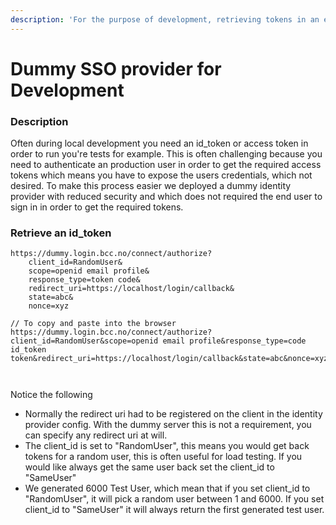 ```yaml
---
description: 'For the purpose of development, retrieving tokens in an easy way'
---
```


# Dummy SSO provider for Development

### Description

Often during local development you need an id\_token or access token in order to run you're tests for example. This is often challenging because you need to authenticate an production user in order to get the required access tokens which means you have to expose the users credentials, which not desired. To make this process easier we deployed a dummy identity provider with reduced security and which does not required the end user to sign in in order to get the required tokens.

### Retrieve an id\_token

```text
https://dummy.login.bcc.no/connect/authorize?
    client_id=RandomUser&
    scope=openid email profile&
    response_type=token code&
    redirect_uri=https://localhost/login/callback&
    state=abc&
    nonce=xyz
 
// To copy and paste into the browser
https://dummy.login.bcc.no/connect/authorize?client_id=RandomUser&scope=openid email profile&response_type=code id_token token&redirect_uri=https://localhost/login/callback&state=abc&nonce=xyz



```

Notice the following

* Normally the redirect uri had to be registered on the client in the identity provider config. With the dummy server this is not a requirement, you can specify any redirect uri at will.
* The client\_id is set to "RandomUser", this means you would get back tokens for a random user, this is often useful for load testing. If you would like always get the same user back set the client\_id to "SameUser"
* We generated 6000 Test User, which mean that if you set client\_id to "RandomUser", it will pick a random user between 1 and 6000. If you set client\_id to "SameUser" it will always return the first generated test user.



